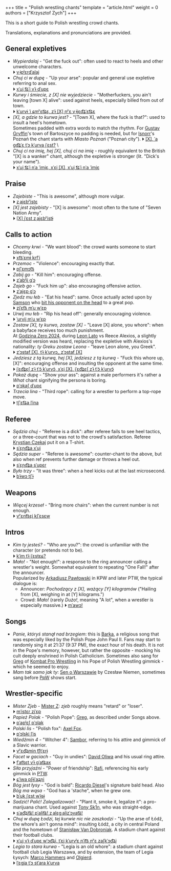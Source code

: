 +++
title = "Polish wrestling chants"
template = "article.html"
weight = 0
authors = ["Krzysztof Zych"]
+++

This is a short guide to Polish wrestling crowd chants.

<!-- more -->

Translations, explanations and pronunciations are provided.

## General expletives

* _Wypierdalaj_ - "Get the fuck out": often used to react to heels and other unwelcome characters. \
  &#9205; [vˌɨpʲɛrdˈalaj](https://unalengua.com/ipa-translate?hl=en&ttsLocale=pl-PL&voiceId=Maja&text=Wypierdalaj&sl=pl&ttsMode=sentence&speed=3)
* _Chuj ci w dupę_ - "Up your arse": popular and general use expletive referring to anal sex. \
  &#9205; [xˈuj t͡ɕˈi vˈɨ dˈupɛ](https://unalengua.com/ipa-translate?hl=en&ttsLocale=pl-PL&voiceId=Maja&text=Chuj+ci+w+dup%C4%99&sl=pl&ttsMode=sentence&speed=3)
* _Kurwy i śmiecie, z [X] nie wyjedziecie_ - "Motherfuckers, you ain't leaving [town X] alive": used against heels, especially billed from out of town. \
  &#9205; [kˈurvɨ ˈi ɕmʲˈɛt͡ɕɛ, zˈɨ &#91;X&#93; ɲʲˈɛ vˌɨjɛd͡ʑˈɛt͡ɕɛ](https://unalengua.com/ipa-translate?hl=en&ttsLocale=pl-PL&voiceId=Maja&text=Kurwy+i+%C5%9Bmiecie%2C+z+X+nie+wyjedziecie&sl=pl&ttsMode=sentence&speed=3)
* _[X], a gdzie to kurwa jest?_ - "[Town X], where the fuck is that?": used to insult a heel's hometown. \
  Sometimes padded with extra words to match the rhythm. For [Gustav Gryffin](@/w/gustav-gryffin.md)'s town of Bartoszyce no padding is needed, but for [Isnorr](@/w/isnorr.md)'s Poznań the chant starts with _Miasto Poznań_ ("Poznań city").
  &#9205; [&#91;X&#93;, ˈa ɡd͡ʑˈɛ tˈɔ kˈurva jˈɛst?](https://unalengua.com/ipa-translate?hl=en&ttsLocale=pl-PL&voiceId=Maja&text=X%2C+a+gdzie+to+kurwa+jest%3F&sl=pl&ttsMode=sentence&speed=3) \
* _Chuj ci na imię, hej [X], chuj ci na imię_ - roughly equivalent to the British "[X] is a wanker" chant, although the expletive is stronger (lit. "Dick's your name"). \
  &#9205; [xˈuj t͡ɕˈi nˈa ˈimjɛ, xˈɛj &#91;X&#93;, xˈuj t͡ɕˈi nˈa ˈimjɛ](https://unalengua.com/ipa-translate?hl=en&ttsLocale=pl-PL&voiceId=Maja&text=Chuj+ci+na+imi%C4%99%2C+hej+X%2C+chuj+ci+na+imi%C4%99&sl=pl&ttsMode=sentence&speed=3)

## Praise

* _Zajebiste_ - "This is awesome", although more vulgar. \
  &#9205; [zˌajɛbʲˈistɛ](https://unalengua.com/ipa-translate?hl=en&ttsLocale=pl-PL&voiceId=Maja&text=Zajebiste&sl=pl&ttsMode=sentence&speed=3)
* _[X] jest zajebisty_ - "[X] is awesome": most often to the tune of "Seven Nation Army". \
  &#9205; [&#91;X&#93; jˈɛst zˌajɛbʲˈistɨ](https://unalengua.com/ipa-translate?hl=en&ttsLocale=pl-PL&voiceId=Maja&text=X+jest+zajebisty&sl=pl&ttsMode=sentence&speed=3)

## Calls to action
* _Chcemy krwi_ - "We want blood": the crowd wants someone to start bleeding. \
  &#9205; [xt͡sˈɛmɨ krfˈi](https://unalengua.com/ipa-translate?hl=en&ttsLocale=pl-PL&voiceId=Maja&text=Chcemy+krwi&sl=pl&ttsMode=sentence&speed=3)
* _Przemoc_ - "Violence": encouraging exactly that. \
  &#9205; [pʃˈɛmɔt͡s](https://unalengua.com/ipa-translate?hl=en&ttsLocale=pl-PL&voiceId=Maja&text=Przemoc&sl=pl&ttsMode=sentence&speed=3)
* _Zabij go_ - "Kill him": encouraging offense. \
  &#9205; [zˈabʲij ɡˈɔ](https://unalengua.com/ipa-translate?hl=en&ttsLocale=pl-PL&voiceId=Maja&text=Zabij+go&sl=pl&ttsMode=sentence&speed=3)
* _Zajeb go_ - "Fuck him up": also encouraging offensive action. \
  &#9205; [zˈajɛp ɡˈɔ](https://unalengua.com/ipa-translate?hl=en&ttsLocale=pl-PL&voiceId=Maja&text=Zajeb+go&sl=pl&ttsMode=sentence&speed=3)
* _Zjedz mu łeb_ - "Eat his head": same. Once actually acted upon by [Samson](@/w/samson.md) who [bit his opponent on the head](@/e/mzw/2024-10-12-mzw-no-time-to-die.md) to a great pop. \
  &#9205; [zjˈɛt͡s mˈu wˈɛp](https://unalengua.com/ipa-translate?hl=en&ttsLocale=pl-PL&voiceId=Maja&text=Zjedz+mu+%C5%82eb&sl=pl&ttsMode=sentence&speed=3)
* _Urwij mu łeb_ - "Rip his head off": generally encouraging violence. \
  &#9205; [ˈurvij mˈu wˈɛp](https://unalengua.com/ipa-translate?hl=en&ttsLocale=pl-PL&voiceId=Maja&text=Urwij+mu+%C5%82eb&sl=pl&ttsMode=sentence&speed=3)
* _Zostaw [X], ty kurwo, zostaw [X]_ - "Leave [X] alone, you whore": when a babyface receives too much punishment. \
  At [Godzina Zero 2024](@/e/kpw/2024-09-07-kpw-godzina-zero-2024.md), during [Leon Lato](@/w/leon-lato.md) vs Reece Alexios, a slightly modified version was heard, replacing the expletive with Alexios's nationality: _ty Greku zostaw Leona_ - "leave Leon alone, you Greek". \
  &#9205; [zˈɔstaf &#91;X&#93;, tˈɨ kˈurvɔ_ zˈɔstaf &#91;X&#93;](https://unalengua.com/ipa-translate?hl=en&ttsLocale=pl-PL&voiceId=Maja&text=Zostaw+X%2C+ty+kurwo_+zostaw+X&sl=pl&ttsMode=sentence&speed=3)
* _Jedziesz z tą kurwą, hej [X], jedziesz z tą kurwą_ - "Fuck this whore up, [X]": encouraging offense and insulting the opponent at the same time. \
  &#9205; [jˈɛd͡ʑɛʃ zˈɨ tˈɔ̃ kˈurvɔ̃, xˈɛj &#91;X&#93;, jˈɛd͡ʑɛʃ zˈɨ tˈɔ̃ kˈurvɔ̃](https://unalengua.com/ipa-translate?hl=en&ttsLocale=pl-PL&voiceId=Maja&text=Jedziesz+z+t%C4%85+kurw%C4%85%2C+hej+X%2C+jedziesz+z+t%C4%85+kurw%C4%85&sl=pl&ttsMode=sentence&speed=3)
* _Pokaż dupę_ - "Show your ass": against a male performers it's rather a _What_ chant signifying the persona is boring. \
  &#9205; [pˈɔkaʃ dˈupɛ](https://unalengua.com/ipa-translate?hl=en&ttsLocale=pl-PL&voiceId=Maja&text=Poka%C5%BC+dup%C4%99&sl=pl&ttsMode=sentence&speed=3)
* _Trzecia lina_ - "Third rope": calling for a wrestler to perform a top-rope move. \
  &#9205; [tʃˈɛt͡ɕa lˈina](https://unalengua.com/ipa-translate?hl=en&ttsLocale=pl-PL&voiceId=Maja&text=Trzecia+lina&sl=pl&ttsMode=sentence&speed=3)

## Referee

* _Sędzia chuj_ - "Referee is a dick": after referee fails to see heel tactics, or a three-count that was not to the crowd's satisfaction. Referee [Krystian Czekaj](@/w/krystian-czekaj.md) put it on a T-shirt. \
  &#9205; [sˈɛɲd͡ʑa xˈuj](https://unalengua.com/ipa-translate?hl=en&ttsLocale=pl-PL&voiceId=Maja&text=S%C4%99dzia+chuj&sl=pl&ttsMode=sentence&speed=3)
* _Sędzia super_ - "Referee is awesome": counter-chant to the above, but also when ref prevents further damage or throws a heel out. \
  &#9205; [sˈɛɲd͡ʑa sˈupɛr](https://unalengua.com/ipa-translate?hl=en&ttsLocale=pl-PL&voiceId=Maja&text=S%C4%99dzia+super&sl=pl&ttsMode=sentence&speed=3)
* _Było trzy_ - "It was three": when a heel kicks out at the last microsecond. \
  &#9205; [bˈɨwɔ tʃˈɨ](https://unalengua.com/ipa-translate?hl=en&ttsLocale=pl-PL&voiceId=Maja&text=By%C5%82o+trzy&sl=pl&ttsMode=sentence&speed=3)

## Weapons

* _Więcej krzeseł_ - "Bring more chairs": when the current number is not enough. \
  &#9205; [vʲˈɛnt͡sɛj kʃˈɛsɛw](https://unalengua.com/ipa-translate?hl=en&ttsLocale=pl-PL&voiceId=Maja&text=Wi%C4%99cej+krzese%C5%82&sl=pl&ttsMode=sentence&speed=3)

## Intros

* _Kim ty jesteś?_ - "Who are you?": the crowd is unfamiliar with the character (or pretends not to be). \
  &#9205; [kˈim tˈɨ jˈɛstɛɕ?](https://unalengua.com/ipa-translate?hl=en&ttsLocale=pl-PL&voiceId=Maja&text=Kim+ty+jeste%C5%9B%3F&sl=pl&ttsMode=sentence&speed=3)
* _Mało!_ - "Not enough!": a response to the ring announcer calling a wrestler's weight. Somewhat equivalent to repeating "One Fall!" after the announcer. \
  Popularized by [Arkadiusz Pawłowski](@/w/pan-pawlowski.md) in KPW and later PTW, the typical dialogue is:
  - Announcer: _Pochodzący z [X], ważący [Y] kilogramów_ ("Hailing from [X], weighing in at [Y] kilograms.")
  - Crowd: _Mało!_ (rarely _Dużo!_, meaning "A lot", when a wrestler is especially massive.)
  &#9205; [mˈawɔ!](https://unalengua.com/ipa-translate?hl=en&ttsLocale=pl-PL&voiceId=Maja&text=Ma%C5%82o%21&sl=pl&ttsMode=sentence&speed=3)

## Songs

* _Panie, któryś stanął nad brzegiem_: this is [Barka](https://en.wikipedia.org/wiki/Lord,_You_Have_Come_to_the_Lakeshore), a religious song that was especially liked by the Polish Pope John Paul&nbsp;II. Fans may start to randomly sing it at 21:37 (9:37&nbsp;PM), the exact hour of his death. It is not in the Pope's memory, however, but rather the opposite - mocking his cult deeply enshrined in Polish Catholicism.
  Sometimes also sang for [Greg](@/w/greg.md) of [Kombat Pro Wrestling](@/o/kpw.md) in his Pope of Polish Wrestling gimmick - which he seemed to enjoy.
* _Mam tak samo jak ty_: [Sen o Warszawie](https://www.youtube.com/watch?v=ePNUSmH3dMI) by Czesław Niemen, sometimes sang before [PpW](@/o/ppw.md) shows start.

## Wrestler-specific

* _Mister Zjeb_ - [Mister Z](@/w/mister-z.md): _zjeb_ roughly means "retard" or "loser". \
  &#9205; [mˈistɛr zjˈɛp](https://unalengua.com/ipa-translate?hl=en&ttsLocale=pl-PL&voiceId=Maja&text=Mister+Zjeb&sl=pl&ttsMode=sentence&speed=3)
* _Papież Polak_ - "Polish Pope": [Greg](@/w/greg.md), as described under Songs above. \
  &#9205; [pˈapʲɛʃ pˈɔlak](https://unalengua.com/ipa-translate?hl=en&ttsLocale=pl-PL&voiceId=Maja&text=Papie%C5%BC+Polak&sl=pl&ttsMode=sentence&speed=3)
* _Polski lis_ - "Polish fox": [Axel Fox](@/w/axel-fox.md). \
  &#9205; [pˈɔlski lˈis](https://unalengua.com/ipa-translate?hl=en&ttsLocale=pl-PL&voiceId=Maja&text=Polski+lis&sl=pl&ttsMode=sentence&speed=3)
* _Wiedźmin 4_ - "Witcher 4": [Sambor](@/w/sambor.md), referring to his attire and gimmick of a Slavic warrior. \
  &#9205; [vʲˈɛd͡ʑmin t͡ʃtˈɛrɨ](https://unalengua.com/ipa-translate?hl=en&ttsLocale=pl-PL&voiceId=Maja&text=Wied%C5%BAmin+cztery&sl=pl&ttsMode=sentence&speed=3)
* _Facet w gaciach_ - "Guy in undies": [David Oliwa](@/w/david-oliwa.md) and his usual ring attire. \
  &#9205; [fˈat͡sɛt vˈɨ ɡˈat͡ɕax](https://unalengua.com/ipa-translate?hl=en&ttsLocale=pl-PL&voiceId=Maja&text=Facet+w+gaciach&sl=pl&ttsMode=sentence&speed=3)
* _Siła przyjaźni_ - "Power of friendship": [Rafi](@/w/rafi.md), referencing his early gimmick in [PTW](@/o/ptw.md). \
  &#9205; [ɕˈiwa pʃɨjˈaʑɲi](https://unalengua.com/ipa-translate?hl=en&ttsLocale=pl-PL&voiceId=Maja&text=Si%C5%82a+przyja%C5%BAni&sl=pl&ttsMode=sentence&speed=3)
* _Bóg jest łysy_ - "God is bald": [Ricardo Diesel](@/w/ricardo-diesel.md)'s signature bald head. Also _Bóg ma wąsa_ - "God has a 'stache", when he grew one. \
  &#9205; [bˈuk jˈɛst wˈɨsɨ](https://unalengua.com/ipa-translate?hl=en&ttsLocale=pl-PL&voiceId=Maja&text=B%C3%B3g+jest+%C5%82ysy&sl=pl&ttsMode=sentence&speed=3)
* _Sadzić! Palić! Zalegalizować!_ - "Plant it, smoke it, legalize it": a pro-marijuana chant. Used against [Tony Sk1n](@/w/tony-sk1n.md), who was straight-edge. \
  &#9205; [sˈad͡ʑit͡ɕ! pˈalit͡ɕ! zˌalɛɡˌalizˈɔvat͡ɕ!](https://unalengua.com/ipa-translate?hl=en&ttsLocale=pl-PL&voiceId=Maja&text=Sadzi%C4%87%21+Pali%C4%87%21+Zalegalizowa%C4%87%21&sl=pl&ttsMode=sentence&speed=3)
* _Chuj w dupę Łodzi, tej kurwie nic nie zaszkodzi_ - "Up the arse of Łódź, the whore's ain't gonna mind": insulting Łódź, a city in central Poland and the hometown of [Stanisław Van Dobroniak](@/w/stanislaw-van-dobroniak.md). A stadium chant against their football clubs. \
  &#9205; [xˈuj vˈɨ dˈupɛ wˈɔd͡ʑi, tˈɛj kˈurvʲɛ ɲˈit͡s ɲʲˈɛ zaʃkˈɔd͡ʑi](https://unalengua.com/ipa-translate?hl=en&ttsLocale=pl-PL&voiceId=Maja&text=Chuj+w+dup%C4%99+%C5%81odzi%2C+tej+kurwie+nic+nie+zaszkodzi&sl=pl&ttsMode=sentence&speed=3)
* _Legia to stara kurwa_ - "Legia is an old whore": a stadium chant against football club Legia Warszawa, and by extension, the team of Legia Łysych: [Marco Hammers](@/w/marco-hammers.md) and [Olgierd](@/w/olgierd.md). \
  &#9205; [lˈɛɡja tˈɔ stˈara kˈurva](https://unalengua.com/ipa-translate?hl=en&ttsLocale=pl-PL&voiceId=Maja&text=Legia+to+stara+kurwa&sl=pl&ttsMode=sentence&speed=3)
